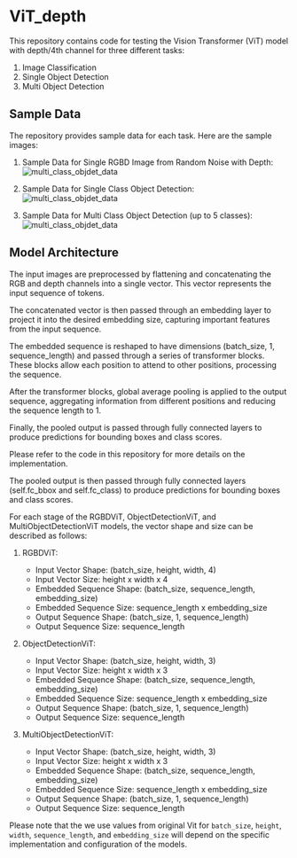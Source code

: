 # ViT_depth

This repository contains code for testing the Vision Transformer (ViT) model with depth/4th channel for three different tasks:

1. Image Classification
2. Single Object Detection
3. Multi Object Detection

## Sample Data

The repository provides sample data for each task. Here are the sample images:

1. Sample Data for Single RGBD Image from Random Noise with Depth:
    ![multi_class_objdet_data](https://github.com/farshidrayhanuiu/ViT_depth/blob/main/etc/RGBD_random_noise_image_sample.png)

2. Sample Data for Single Class Object Detection:
    ![multi_class_objdet_data](https://github.com/farshidrayhanuiu/ViT_depth/blob/main/etc/single_class_objdet_data.png.png)

3. Sample Data for Multi Class Object Detection (up to 5 classes):
    ![multi_class_objdet_data](https://github.com/farshidrayhanuiu/ViT_depth/blob/main/etc/multi_class_objdet_data.png)

## Model Architecture

The input images are preprocessed by flattening and concatenating the RGB and depth channels into a single vector. This vector represents the input sequence of tokens.

The concatenated vector is then passed through an embedding layer to project it into the desired embedding size, capturing important features from the input sequence.

The embedded sequence is reshaped to have dimensions (batch_size, 1, sequence_length) and passed through a series of transformer blocks. These blocks allow each position to attend to other positions, processing the sequence.

After the transformer blocks, global average pooling is applied to the output sequence, aggregating information from different positions and reducing the sequence length to 1.

Finally, the pooled output is passed through fully connected layers to produce predictions for bounding boxes and class scores.

Please refer to the code in this repository for more details on the implementation.

The pooled output is then passed through fully connected layers (self.fc_bbox and self.fc_class) to produce predictions for bounding boxes and class scores.

For each stage of the RGBDViT, ObjectDetectionViT, and MultiObjectDetectionViT models, the vector shape and size can be described as follows:

1. RGBDViT:
   - Input Vector Shape: (batch_size, height, width, 4)
   - Input Vector Size: height x width x 4
   - Embedded Sequence Shape: (batch_size, sequence_length, embedding_size)
   - Embedded Sequence Size: sequence_length x embedding_size
   - Output Sequence Shape: (batch_size, 1, sequence_length)
   - Output Sequence Size: sequence_length

2. ObjectDetectionViT:
   - Input Vector Shape: (batch_size, height, width, 3)
   - Input Vector Size: height x width x 3
   - Embedded Sequence Shape: (batch_size, sequence_length, embedding_size)
   - Embedded Sequence Size: sequence_length x embedding_size
   - Output Sequence Shape: (batch_size, 1, sequence_length)
   - Output Sequence Size: sequence_length

3. MultiObjectDetectionViT:
   - Input Vector Shape: (batch_size, height, width, 3)
   - Input Vector Size: height x width x 3
   - Embedded Sequence Shape: (batch_size, sequence_length, embedding_size)
   - Embedded Sequence Size: sequence_length x embedding_size
   - Output Sequence Shape: (batch_size, 1, sequence_length)
   - Output Sequence Size: sequence_length

Please note that the we use values from original Vit for `batch_size`, `height`, `width`, `sequence_length`, and `embedding_size` will depend on the specific implementation and configuration of the models.


